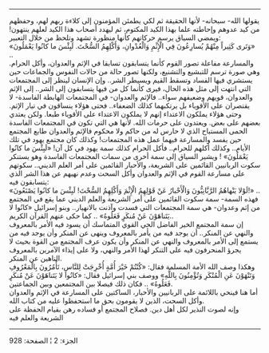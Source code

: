 ------------------------------------------------------------------------

يقولها الله- سبحانه- لأنها الحقيقة ثم لكي يطمئن المؤمنون إلى كلاءة ربهم
لهم، وحفظهم من كيد عدوهم وإحاطته علما بهذا الكيد المكتوم، ثم ليهدد أصحاب
هذا الكيد لعلهم ينتهون! ويمضي السياق يرسم حركاتهم كأنها منظورة تشهد
وتلحظ من خلال التعبير:  
«وَتَرى كَثِيراً مِنْهُمْ يُسارِعُونَ فِي الْإِثْمِ وَالْعُدْوانِ، وَأَكْلِهِمُ السُّحْتَ. لَبِئْسَ ما كانُوا
يَعْمَلُونَ» ..  
والمسارعة مفاعلة تصور القوم كأنما يتسابقون تسابقا في الإثم والعدوان،
وأكل الحرام. وهي صورة ترسم للتبشيع والتشنيع، ولكنها تصور حالة من حالات
النفوس والجماعات حين يستشري فيها الفساد وتسقط القيم ويسيطر الشر.. وإن
الإنسان لينظر إلى المجتمعات التي انتهت إلى مثل هذه الحال، فيرى كأنما كل
من فيها يتسابقون إلى الشر.. إلى الإثم والعدوان، قويهم وضعيفهم سواء..
فالإثم والعدوان- في المجتمعات الهابطة الفاسدة- لا يقتصران على الأقوياء
بل يرتكبهما كذلك الضعفاء.. فحتى هؤلاء ينساقون في تيار الإثم. وحتى هؤلاء
يملكون الاعتداء إنهم لا يملكون الاعتداء على الأقوياء طبعا. ولكن يعتدي
بعضهم على بعض. ويعتدون على حرمات الله. لأنها هي التي تكون في المجتمعات
الفاسدة الحمى المستباح الذي لا حارس له من حاكم ولا محكوم فالإثم والعدوان
طابع المجتمع حين يفسد والمسارعة فيهما عمل هذه المجتمعات! وكذلك كان مجتمع
يهود في تلك الأيام.. وكذلك أكلهم للحرام.. فأكل الحرام كذلك سمة يهود في
كل آن! «لَبِئْسَ ما كانُوا يَعْمَلُونَ» ! ويشير السياق إلى سمة أخرى من سمات
المجتمعات الفاسدة وهو يستنكر سكوت الربانيين القائمين على الشريعة،
والأحبار القائمين على أمر العلم الديني.. سكوتهم على مسارعة القوم في
الإثم والعدوان وأكل السحت وعدم نهيهم عن هذا الشر الذي يتسابقون فيه:  
«لَوْلا يَنْهاهُمُ الرَّبَّانِيُّونَ وَالْأَحْبارُ عَنْ قَوْلِهِمُ الْإِثْمَ وَأَكْلِهِمُ السُّحْتَ! لَبِئْسَ ما
كانُوا يَصْنَعُونَ!» ..  
فهذه السمة- سمة سكوت القائمين على أمر الشريعة والعلم الديني عما يقع في
المجتمع من إثم وعدوان- هي سمة المجتمعات التي فسدت وآذنت بالانهيار.. وبنو
إسرائيل «كانُوا لا يَتَناهَوْنَ عَنْ مُنكَرٍ فَعَلُوهُ» .. كما حكى عنهم القرآن
الكريم..  
إن سمة المجتمع الخير الفاضل الحي القوي المتماسك أن يسود فيه الأمر
بالمعروف والنهي عن المنكر.. أن يوجد فيه من يأمر بالمعروف وينهى عن المنكر
وأن يوجد فيه من يستمع إلى الأمر بالمعروف والنهي عن المنكر وأن يكون عرف
المجتمع من القوة بحيث لا يجرؤ المنحرفون فيه على التنكر لهذا الأمر
والنهي، ولا على إيذاء الآمرين بالمعروف الناهين عن المنكر.  
وهكذا وصف الله الأمة المسلمة فقال: «كُنْتُمْ خَيْرَ أُمَّةٍ أُخْرِجَتْ لِلنَّاسِ، تَأْمُرُونَ
بِالْمَعْرُوفِ وَتَنْهَوْنَ عَنِ الْمُنْكَرِ وَتُؤْمِنُونَ بِاللَّهِ» ووصف بني إسرائيل فقال: «كانُوا
لا يَتَناهَوْنَ عَنْ مُنكَرٍ فَعَلُوهُ» .. فكان ذلك فيصلا بين المجتمعين وبين
الجماعتين.  
أما هنا فينحي باللائمة على الربانيين والأحبار، الساكتين على المسارعة في
الإثم والعدوان وأكل السحت، الذين لا يقومون بحق ما استحفظوا عليه من كتاب
الله.  
وإنه لصوت النذير لكل أهل دين. فصلاح المجتمع أو فساده رهن بقيام الحفظة
على الشريعة والعلم فيه

------------------------------------------------------------------------

الجزء: 2 ¦ الصفحة: 928
